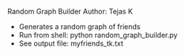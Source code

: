 Random Graph Builder
Author: Tejas K
* Generates a random graph of friends
* Run from shell: python random_graph_builder.py <NumberOfPeople>
* See output file: myfriends_tk.txt
